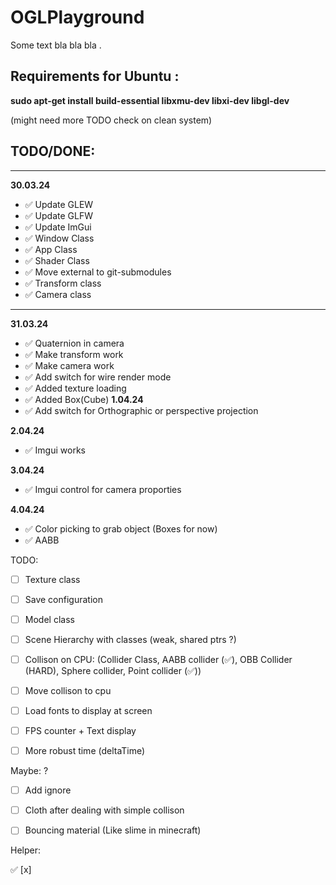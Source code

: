 # OGLPlayground

Some text bla bla bla .


## Requirements for Ubuntu :

**sudo apt-get install build-essential libxmu-dev libxi-dev libgl-dev**

(might need more TODO check on clean system)


## TODO/DONE:
** **
**30.03.24**
- ✅ Update GLEW 
- ✅ Update GLFW
- ✅ Update ImGui
- ✅ Window Class
- ✅ App Class
- ✅ Shader Class
- ✅ Move external to git-submodules
- ✅ Transform class
- ✅ Camera class
** **
**31.03.24**
- ✅ Quaternion in camera
- ✅ Make transform work 
- ✅ Make camera work
- ✅ Add switch for wire render mode
- ✅ Added texture loading 
- ✅ Added Box(Cube)
**1.04.24**
- ✅ Add switch for Orthographic or perspective projection

**2.04.24**
- ✅ Imgui works

**3.04.24**
- ✅ Imgui control for camera proporties 

**4.04.24**
- ✅ Color picking to grab object (Boxes for now)
- ✅ AABB

TODO:
- [ ] Texture class
- [ ] Save configuration
- [ ] Model class
- [ ] Scene Hierarchy with classes (weak, shared ptrs ?)
- [ ] Collison on CPU: (Collider Class,
                        AABB collider (✅),
                        OBB Collider (HARD),
                        Sphere collider,
                        Point collider (✅))
- [ ] Move collison to cpu
- [ ] Load fonts to display at screen
- [ ] FPS counter + Text display 
- [ ] More robust time (deltaTime)


Maybe: ?
- [ ] Add ignore
- [ ] Cloth after dealing with simple collison 
- [ ] Bouncing material (Like slime in minecraft)





Helper: 

✅
[x]